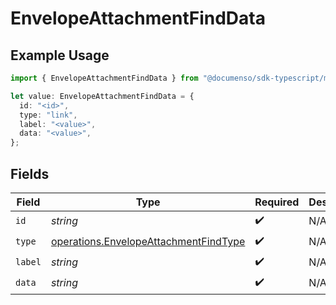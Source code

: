 # EnvelopeAttachmentFindData

## Example Usage

```typescript
import { EnvelopeAttachmentFindData } from "@documenso/sdk-typescript/models/operations";

let value: EnvelopeAttachmentFindData = {
  id: "<id>",
  type: "link",
  label: "<value>",
  data: "<value>",
};
```

## Fields

| Field                                                                                          | Type                                                                                           | Required                                                                                       | Description                                                                                    |
| ---------------------------------------------------------------------------------------------- | ---------------------------------------------------------------------------------------------- | ---------------------------------------------------------------------------------------------- | ---------------------------------------------------------------------------------------------- |
| `id`                                                                                           | *string*                                                                                       | :heavy_check_mark:                                                                             | N/A                                                                                            |
| `type`                                                                                         | [operations.EnvelopeAttachmentFindType](../../models/operations/envelopeattachmentfindtype.md) | :heavy_check_mark:                                                                             | N/A                                                                                            |
| `label`                                                                                        | *string*                                                                                       | :heavy_check_mark:                                                                             | N/A                                                                                            |
| `data`                                                                                         | *string*                                                                                       | :heavy_check_mark:                                                                             | N/A                                                                                            |